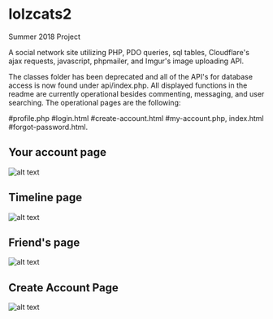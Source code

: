 # lolzcats2

Summer 2018 Project 

A social network site utilizing PHP, PDO queries, sql tables, Cloudflare's ajax requests, javascript, phpmailer, and Imgur's image uploading API. 

The classes folder has been deprecated and all of the API's for database access is now found under api/index.php. All displayed functions in the readme are currently operational besides commenting, messaging, and user searching. The operational pages are the following: 

#profile.php
#login.html
#create-account.html
#my-account.php, index.html
#forgot-password.html. 

## Your account page
![alt text](https://i.imgur.com/GKnHBi0.png)

## Timeline page 
![alt text](https://i.imgur.com/vKedUIV.png)

## Friend's page 
![alt text](https://i.imgur.com/pB0YQs0.png)

## Create Account Page 
![alt text](https://i.imgur.com/YozT9g2.png)
